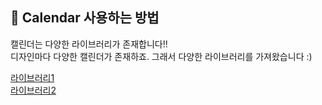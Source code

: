 ## 📌 Calendar 사용하는 방법

캘린더는 다양한 라이브러리가 존재합니다!!<br/>
디자인마다 다양한 캘린더가 존재하죠. 그래서 다양한 라이브러리를 가져왔습니다 :)

[라이브러리1](https://github.com/ApplikeySolutions/CosmoCalendar)<br/>
[라이브러리2](https://github.com/prolificinteractive/material-calendarview)
